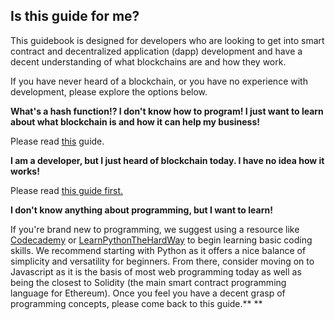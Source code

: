 ## Is this guide for me?

This guidebook is designed for developers who are looking to get into smart contract and decentralized application \(dapp\) development and have a decent understanding of what blockchains are and how they work.

If you have never heard of a blockchain, or you have no experience with development, please explore the options below.

**What's a hash function!? I don't know how to program! I just want to learn about what blockchain is and how it can help my business!**

Please read [this](https://consensys.gitbooks.io/blockchain-in-business/content/) guide.

**I am a developer, but I just heard of blockchain today. I have no idea how it works!**

Please read [this guide first.](https://www.gitbook.com/book/sunnya97/a-technical-guide-to-ethereum-and-related-technol/details)

**I don't know anything about programming, but I want to learn!**

If you're brand new to programming, we suggest using a resource like [Codecademy](https://www.codecademy.com/learn/python) or [LearnPythonTheHardWay](https://learnpythonthehardway.org/python3/) to begin learning basic coding skills. We recommend starting with Python as it offers a nice balance of simplicity and versatility for beginners. From there, consider moving on to Javascript as it is the basis of most web programming today as well as being the closest to Solidity \(the main smart contract programming language for Ethereum\). Once you feel you have a decent grasp of programming concepts, please come back to this guide.** **

